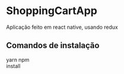 # ShoppingCartApp
Aplicação feito em react native, usando redux


## Comandos de instalação
yarn
npm <br> install



